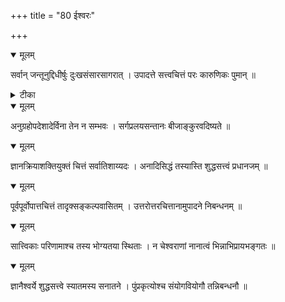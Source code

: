 +++
title = "80 ईश्वरः"

+++


<details open><summary>मूलम्</summary>

सर्वान् जन्तूनुद्दिधीर्षुः दुःखसंसारसागरात् । उपादत्ते सत्त्वचित्तं परः कारुणिकः पुमान् ॥
</details>



<details><summary>टीका</summary>

पा. भा.[1-24]
</details>



<details open><summary>मूलम्</summary>

अनुग्रहोपदेशादेर्विना तेन न सम्भवः । सर्गप्रलयसन्तानः बीजाङ्कुरवदिष्यते ॥
</details>



<details open><summary>मूलम्</summary>

ज्ञानक्रियाशक्तियुक्तं चित्तं सर्वातिशाय्यदः । अनादिसिद्धं तस्यास्ति शुद्धसत्त्वं प्रधानजम् ॥
</details>



<details open><summary>मूलम्</summary>

पूर्वपूर्वोपात्तचित्तं तादृक्सङ्कल्पवासितम् । उत्तरोत्तरचित्तानामुपादने निबन्धनम् ॥
</details>



<details open><summary>मूलम्</summary>

सात्त्विकाः परिणामाश्च तस्य भोग्यतया स्थिताः । न चेश्वराणां नानात्वं भिन्नाभिप्रायभङ्गतः ॥
</details>



<details open><summary>मूलम्</summary>

ज्ञानैश्वर्ये शुद्धसत्त्वे स्यातमस्य सनातने । पुंप्रकृत्योश्च संयोगवियोगौ तन्निबन्धनौ ॥
</details>

